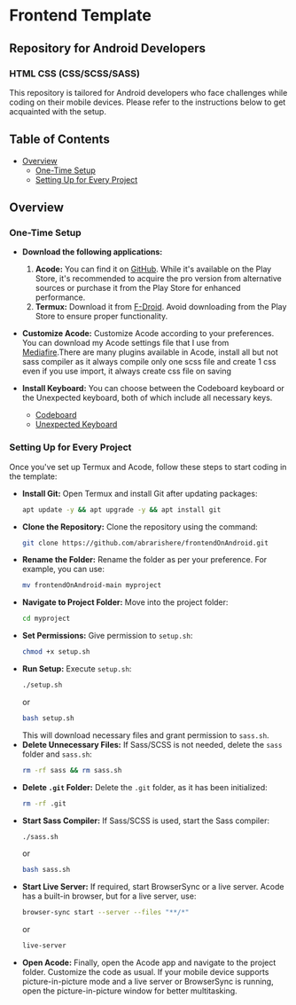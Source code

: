# Frontend Template
## Repository for Android Developers
### HTML CSS (CSS/SCSS/SASS)

This repository is tailored for Android developers who face challenges while coding on their mobile devices. Please refer to the instructions below to get acquainted with the setup.

## Table of Contents

- [Overview](#overview)
  - [One-Time Setup](#one-time-setup)
  - [Setting Up for Every Project](#every-project-setup)

## Overview

### One-Time Setup
- **Download the following applications:**
   1. **Acode:** You can find it on [GitHub](https://github.com/deadlyjack/Acode). While it's available on the Play Store, it's recommended to acquire the pro version from alternative sources or purchase it from the Play Store for enhanced performance.
   2. **Termux:** Download it from [F-Droid](https://f-droid.org/en/packages/com.termux/). Avoid downloading from the Play Store to ensure proper functionality.

- **Customize Acode:**
   Customize Acode according to your preferences. You can download my Acode settings file that I use from [Mediafire](https://www.mediafire.com/file/e40b1rzehcqicm9/Acode.backup/file).There are many plugins available in Acode, install all but not sass compiler as it always compile only one scss file and create 1 css even if you use import, it always create css file on saving

- **Install Keyboard:**
   You can choose between the Codeboard keyboard or the Unexpected keyboard, both of which include all necessary keys.
   - [Codeboard](https://github.com/gazlaws-dev/codeboard)
   - [Unexpected Keyboard](https://github.com/Julow/Unexpected-Keyboard)

### Setting Up for Every Project
Once you've set up Termux and Acode, follow these steps to start coding in the template:
- **Install Git:**
   Open Termux and install Git after updating packages:
   ```bash
   apt update -y && apt upgrade -y && apt install git
   ```
- **Clone the Repository:**
   Clone the repository using the command:
   ```bash
   git clone https://github.com/abrarishere/frontendOnAndroid.git
   ```
- **Rename the Folder:**
   Rename the folder as per your preference. For example, you can use:
   ```bash
   mv frontendOnAndroid-main myproject
   ```
- **Navigate to Project Folder:**
   Move into the project folder:
   ```bash
   cd myproject
   ```
- **Set Permissions:**
   Give permission to `setup.sh`:
   ```bash
   chmod +x setup.sh
   ```
- **Run Setup:**
   Execute `setup.sh`:
   ```bash
   ./setup.sh
   ```
   or
   ```bash
   bash setup.sh
   ```
   This will download necessary files and grant permission to `sass.sh`.
- **Delete Unnecessary Files:**
   If Sass/SCSS is not needed, delete the `sass` folder and `sass.sh`:
   ```bash
   rm -rf sass && rm sass.sh
   ```
- **Delete `.git` Folder:**
   Delete the `.git` folder, as it has been initialized:
   ```bash
   rm -rf .git
   ```
- **Start Sass Compiler:**
   If Sass/SCSS is used, start the Sass compiler:
   ```bash
   ./sass.sh
   ```
   or
   ```bash
   bash sass.sh
   ```
- **Start Live Server:**
   If required, start BrowserSync or a live server. Acode has a built-in browser, but for a live server, use:
   ```bash
   browser-sync start --server --files "**/*"
   ```
   or
   ```bash
   live-server
   ```
- **Open Acode:**
   Finally, open the Acode app and navigate to the project folder. Customize the code as usual. If your mobile device supports picture-in-picture mode and a live server or BrowserSync is running, open the picture-in-picture window for better multitasking.
